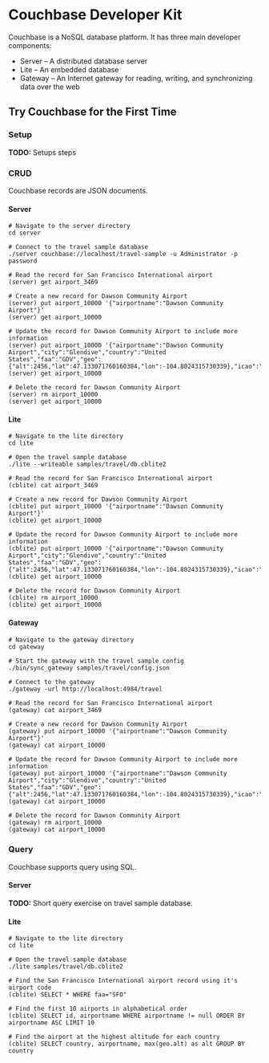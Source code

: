# Couchbase Developer Kit

Couchbase is a NoSQL database platform. It has three main developer components:

* Server – A distributed database server
* Lite – An embedded database
* Gateway – An Internet gateway for reading, writing, and synchronizing data over the web

## Try Couchbase for the First Time

### Setup

**TODO:** Setups steps

### CRUD

Couchbase records are JSON documents.

#### Server

```shell
# Navigate to the server directory
cd server

# Connect to the travel sample database 
./server couchbase://localhost/travel-sample -u Administrator -p password

# Read the record for San Francisco International airport
(server) get airport_3469

# Create a new record for Dawson Community Airport
(server) put airport_10000 '{"airportname":"Dawson Community Airport"}'
(server) get airport_10000

# Update the record for Dawson Community Airport to include more information
(server) put airport_10000 '{"airportname":"Dawson Community Airport","city":"Glendive","country":"United States","faa":"GDV","geo":{"alt":2456,"lat":47.133071760160384,"lon":-104.8024315730339},"icao":"KGDV","type":"airport","tz":"America/Denver"}'
(server) get airport_10000

# Delete the record for Dawson Community Airport
(server) rm airport_10000
(server) get airport_10000
```

#### Lite

```shell
# Navigate to the lite directory
cd lite

# Open the travel sample database
./lite --writeable samples/travel/db.cblite2

# Read the record for San Francisco International airport
(cblite) cat airport_3469

# Create a new record for Dawson Community Airport
(cblite) put airport_10000 '{"airportname":"Dawson Community Airport"}'
(cblite) get airport_10000

# Update the record for Dawson Community Airport to include more information
(cblite) put airport_10000 '{"airportname":"Dawson Community Airport","city":"Glendive","country":"United States","faa":"GDV","geo":{"alt":2456,"lat":47.133071760160384,"lon":-104.8024315730339},"icao":"KGDV","type":"airport","tz":"America/Denver"}'
(cblite) get airport_10000

# Delete the record for Dawson Community Airport
(cblite) rm airport_10000
(cblite) get airport_10000
```

#### Gateway

```shell
# Navigate to the gateway directory
cd gateway

# Start the gateway with the travel sample config
./bin/sync_gateway samples/travel/config.json

# Connect to the gateway
./gateway -url http://localhost:4984/travel

# Read the record for San Francisco International airport
(gateway) cat airport_3469

# Create a new record for Dawson Community Airport
(gateway) put airport_10000 '{"airportname":"Dawson Community Airport"}'
(gateway) cat airport_10000

# Update the record for Dawson Community Airport to include more information
(gateway) put airport_10000 '{"airportname":"Dawson Community Airport","city":"Glendive","country":"United States","faa":"GDV","geo":{"alt":2456,"lat":47.133071760160384,"lon":-104.8024315730339},"icao":"KGDV","type":"airport","tz":"America/Denver"}'
(gateway) cat airport_10000

# Delete the record for Dawson Community Airport
(gateway) rm airport_10000
(gateway) cat airport_10000
```

### Query

Couchbase supports query using SQL.

#### Server

**TODO:** Short query exercise on travel sample database.

#### Lite

```shell
# Navigate to the lite directory
cd lite

# Open the travel sample database
./lite samples/travel/db.cblite2

# Find the San Francisco International airport record using it's airport code
(cblite) SELECT * WHERE faa="SFO"

# Find the first 10 airports in alphabetical order
(cblite) SELECT id, airportname WHERE airportname != null ORDER BY airportname ASC LIMIT 10

# Find the airport at the highest altitude for each country
(cblite) SELECT country, airportname, max(geo.alt) as alt GROUP BY country
```
